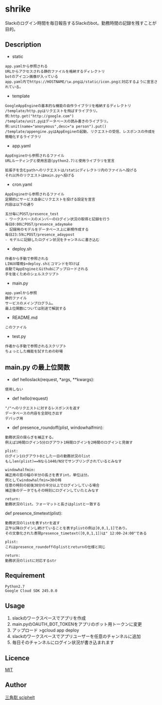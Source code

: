 shrike
====

Slackのログイン時間を毎日報告するSlackのbot。勤務時間の記録を残すことが目的。

## Description

- static
```
app.yamlから参照される
URLからアクセスされる静的ファイルを格納するディレクトリ
botのアイコン画像が入っている
app.yaml内でhttps://HOSTNAME/\w.pngは/static/icon.pngと対応するように宣言されている。
```
- template
```
GoogleAppEngineの基本的な機能の自作ライブラリを格納するディレクトリ
/template/http.pyはリクエストを飛ばすライブラリ。例:http.get("http://google.com")
/template/unit.pyはデータベースの読み書きのライブラリ。例:unit(name="anonymous",desc="a person").put()
/template/appengine.pyはAppEngineの起動、リクエストの受信、レスポンスの作成を簡略化するライブラリ
```
- app.yaml
```
AppEngineから参照されるファイル
URLルーティングと使用言語(python2.7)と使用ライブラリを宣言

拡張子を含むpathへのリクエストは/staticディレクトリ内のファイルへ投げる
それ以外のリクエストはmain.pyへ投げる
```
- cron.yaml
```
AppEngineから参照されるファイル
定期的にサービス自身にリクエストを投げる設定を宣言
内容は以下の通り

五分毎にPOST/presence_test
- ワークスペースのメンバーのログイン状況の取得と記録を行う
毎日0:00にPOST/presence_adaymake
- 記録用のモデルをデータベース上に新規作成する
毎日23:59にPOST/presence_adaypost
- モデルに記録したログイン状況をチャンネルに書き込む
```
- deploy.sh
```
作者から手動で参照される
LINUX環境$>deploy.shとコマンドを叩けば
自動でAppEngineとGithubにアップロードされる
手を抜くためのシェルスクリプト
```
- main.py
```
app.yamlから参照
静的ファイル
サービスのメインプログラム。
最上位関数については別途で解説する
```
- README.md
```
このファイル
```
- test.py
```
作者から手動で参照されるスクリプト
ちょっとした機能を試すための砂場
```
## main.py の最上位関数
- def helloslack(request, *args, **kwargs):
```
使用しない
```
- def hello(request)
```
"/"へのリクエストに対するレスポンスを返す
データベースの内容を全部吐き出す
デバッグ用
```
- def presence_roundoff(plist, windowhalfmin):
```
勤務状況の揺らぎを補正する。
例えば1時間ログイン5分ログアウト1時間ログインを2時間のログインと見做す

plist:
ログイン1ログアウト0とした一日の勤務状況のlist
もしlen(plist)==Nなら1440/N分でサンプリングされているとみなす

windowhalfmin:
補正用の窓の幅の半分の長さを表すint。単位は分。
例としてwindowhalfmin=30の時
任意の時刻の前後30分の半分以上でログインしている場合
補正後のデータでもその時刻にログインしていたとみなす

return:
勤務状況のlist。フォーマットと長さはplistと一致する
```
def presence_timetext(plist):
```
勤務状況のlistを表すstrを返す
正午以降ログインし続けていることを表すplistの例は[0,0,1,1]であり。
その文章化された表現presence_timetext([0,0,1,1])は" 12:00-24:00"である

plist:
これはpresence_roundoffのplistとreturnの仕様と同じ

return:
勤務状況のlistに対応するstr
```
## Requirement
```
Python2.7
Google Cloud SDK 245.0.0
```
## Usage
1. slackのワークスペースでアプリを作成
2. main.pyのOAUTH_BOT_TOKENをアプリのボット用トークンに変更
3. アップロード >gcloud app deploy
4. slackのワークスペースでアプリユーザーを任意のチャンネルに追加
5. 毎日そのチャンネルにログイン状況が書き込まれます

## Licence

[MIT](https://github.com/tcnksm/tool/blob/master/LICENCE)

## Author

[三角聡 sciphelt](https://github.com/sciphelt)
